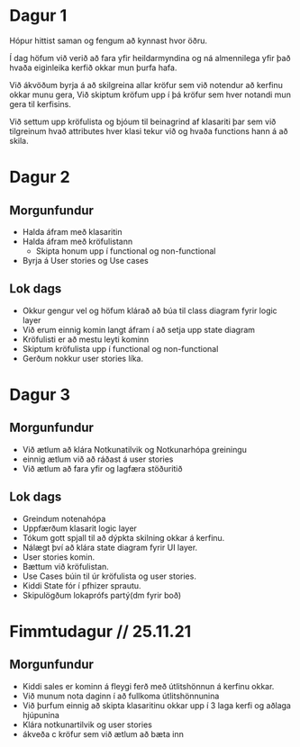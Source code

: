 # Dagur 1

Hópur hittist saman og fengum að kynnast hvor öðru.

Í dag höfum við verið að fara yfir heildarmyndina og ná almennilega yfir það hvaða eiginleika kerfið okkar mun þurfa hafa.

Við ákvöðum byrja á að skilgreina allar kröfur sem við notendur að kerfinu okkar munu gera,
Við skiptum kröfum upp í þá kröfur sem hver notandi mun gera til kerfisins.

Við settum upp kröfulista og bjóum til beinagrind af klasariti þar sem við tilgreinum hvað attributes hver klasi tekur við og hvaða functions hann á að skila.

# Dagur 2

## Morgunfundur
- Halda áfram með klasaritin
- Halda áfram með kröfulistann 
    - Skipta honum upp í functional og non-functional
- Byrja á User stories og Use cases

## Lok dags
- Okkur gengur vel og höfum klárað að búa til class diagram fyrir logic layer
- Við erum einnig komin langt áfram í að setja upp state diagram
- Kröfulisti er að mestu leyti kominn
- Skiptum kröfulista upp í functional og non-functional
- Gerðum nokkur user stories líka.

# Dagur 3

## Morgunfundur
- Við ætlum að klára Notkunatilvik og Notkunarhópa greiningu
- einnig ætlum við að ráðast á user stories
- Við ætlum að fara yfir og lagfæra stöðuritið 

## Lok dags
- Greindum notenahópa
- Uppfærðum klasarit logic layer
- Tókum gott spjall til að dýpkta skilning okkar á kerfinu.
- Nálægt því að klára state diagram fyrir UI layer.
- User stories komin.
- Bættum við kröfulistan.
- Use Cases búin til úr kröfulista og user stories.
- Kiddi State fór í pfhizer sprautu.
- Skipulögðum lokaprófs partý(dm fyrir boð)

# Fimmtudagur // 25.11.21

## Morgunfundur
-  Kiddi sales er kominn á fleygi ferð með útlitshönnun á kerfinu okkar.
- Við munum nota daginn í að fullkoma útlitshönnunina
- Við þurfum einnig að skipta klasaritinu okkar upp í 3 laga kerfi og aðlaga hjúpunina
- Klára notkunartilvik og user stories
- ákveða c kröfur sem við ætlum að bæta inn